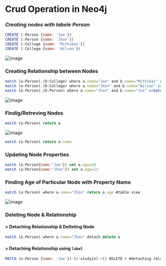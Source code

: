 # Crud Operation in Neo4j

### *Creating nodes with labele Person*



```javascript
CREATE (:Person {name: 'Joe'})
CREATE (:Person {name: 'Jhon'})
CREATE (:College {name: 'Mithibai'})
CREATE (:College {name: 'Wilson'})
```
![image](https://github.com/AsadCodeCraft/Neo4j/assets/157724449/d7c96d84-a64b-4997-a8eb-8b072aa4d792)

### Creating Relationship between Nodes
```javascript
match (a:Person),(b:College) where a.name="Joe" and b.name="Mithibai" create(a)-[:studyin]->(b)
match (a:Person),(b:College) where a.name="Jhon" and b.name="Wilson" create(a)-[:studyin]->(b)
match (a:Person),(b:Person) where a.name="Jhon" and b.name="Joe" create(a)-[:friend]->(b)
```
![image](https://github.com/AsadCodeCraft/Neo4j/assets/157724449/243c11f6-6e57-4b95-b4d5-6f189b3a2f7e)


### Findig/Retreving Nodes
```javascript
match (a:Person) return a
```
![image](https://github.com/AsadCodeCraft/Neo4j/assets/157724449/6c654086-3076-41a3-aada-d14a7c035405)

```javascript
match (a:Person) return a.name
```


### Updating Node Properties
```javascript
match (a:Person{name:"Joe"}) set a.age=20 
match (a:Person{name:"Jhon"}) set a.age=21 
```

### Finding Age of Particular Node with Property Name 
```javascript
match (a:Person) where a.name="Jhon" return a.age #table view
```
![image](https://github.com/AsadCodeCraft/Neo4j/assets/157724449/d3d2be8c-4507-4c15-8a23-06cbb0e4aba6)


### Deleting Node & Relationship
#### > Detaching Relationship & Delteting Node
```javascript
match (a:Person) where a.name="Jhon" detach delete a
```

#### > Detaching Relationship using `label`
```javascript
MATCH (n:Person {name: 'Joe'})-[r:studyin]->() DELETE r #detaching relation ship
```

